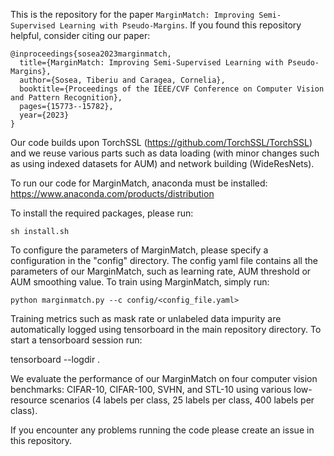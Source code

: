 This is the repository for the paper `MarginMatch: Improving Semi-Supervised Learning with Pseudo-Margins`. If you found this repository helpful, consider citing our paper:

```
@inproceedings{sosea2023marginmatch,
  title={MarginMatch: Improving Semi-Supervised Learning with Pseudo-Margins},
  author={Sosea, Tiberiu and Caragea, Cornelia},
  booktitle={Proceedings of the IEEE/CVF Conference on Computer Vision and Pattern Recognition},
  pages={15773--15782},
  year={2023}
}
```
Our code builds upon TorchSSL (https://github.com/TorchSSL/TorchSSL) and we reuse various parts such as data loading
(with minor changes such as using indexed datasets for AUM) and network building
(WideResNets).


To run our code for MarginMatch, anaconda must be installed:
https://www.anaconda.com/products/distribution

To install the required packages, please run:

```
sh install.sh
```

To configure the parameters of MarginMatch, please specify a configuration
in the "config" directory. The config yaml file contains all the parameters
of our MarginMatch, such as learning rate, AUM threshold or AUM smoothing value.
To train using MarginMatch, simply run:

```
python marginmatch.py --c config/<config_file.yaml>
```

Training metrics such as mask rate or unlabeled data impurity are automatically
logged using tensorboard in the main repository directory. To start a tensorboard
session run:

tensorboard --logdir .

We evaluate the performance of our MarginMatch on four computer vision benchmarks:
CIFAR-10, CIFAR-100, SVHN, and STL-10 using various low-resource scenarios (4 labels
per class, 25 labels per class, 400 labels per class).


If you encounter any problems running the code please create an issue in this repository.
